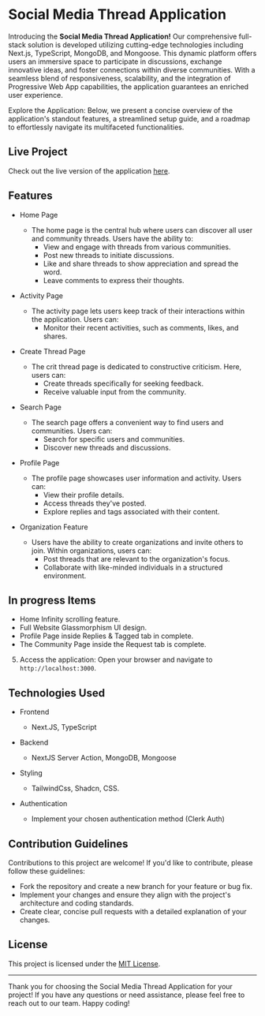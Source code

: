 # Social Media Thread Application

Introducing the **Social Media Thread Application!** Our comprehensive full-stack solution is developed utilizing cutting-edge technologies including Next.js, TypeScript, MongoDB, and Mongoose. This dynamic platform offers users an immersive space to participate in discussions, exchange innovative ideas, and foster connections within diverse communities. With a seamless blend of responsiveness, scalability, and the integration of Progressive Web App capabilities, the application guarantees an enriched user experience.

Explore the Application:
Below, we present a concise overview of the application's standout features, a streamlined setup guide, and a roadmap to effortlessly navigate its multifaceted functionalities.

## Live Project

Check out the live version of the application [here](https://threads-eta.vercel.app/).

## Features

- Home Page

  - The home page is the central hub where users can discover all user and community threads. Users have the ability to:
    - View and engage with threads from various communities.
    - Post new threads to initiate discussions.
    - Like and share threads to show appreciation and spread the word.
    - Leave comments to express their thoughts.

- Activity Page

  - The activity page lets users keep track of their interactions within the application. Users can:
    - Monitor their recent activities, such as comments, likes, and shares.

- Create Thread Page

  - The crit thread page is dedicated to constructive criticism. Here, users can:
    - Create threads specifically for seeking feedback.
    - Receive valuable input from the community.

- Search Page

  - The search page offers a convenient way to find users and communities. Users can:
    - Search for specific users and communities.
    - Discover new threads and discussions.

- Profile Page

  - The profile page showcases user information and activity. Users can:
    - View their profile details.
    - Access threads they've posted.
    - Explore replies and tags associated with their content.

- Organization Feature
  - Users have the ability to create organizations and invite others to join. Within organizations, users can:
    - Post threads that are relevant to the organization's focus.
    - Collaborate with like-minded individuals in a structured environment.

## In progress Items

- Home Infinity scrolling feature.
- Full Website Glassmorphism UI design.
- Profile Page inside Replies & Tagged tab in complete.
- The Community Page inside the Request tab is complete.

5. Access the application:
   Open your browser and navigate to `http://localhost:3000`.

## Technologies Used

- Frontend

  - Next.JS, TypeScript

- Backend

  - NextJS Server Action, MongoDB, Mongoose

- Styling

  - TailwindCss, Shadcn, CSS.

- Authentication
  - Implement your chosen authentication method (Clerk Auth)

<!-- ## Demo of Screenshots

### Home Page

![image](https://github.com/Tanvir-Alam625/Threads/assets/72442289/0bc65017-6e12-4a2b-a80d-aea1111a4065)

### Search Page

![image](https://github.com/Tanvir-Alam625/Threads/assets/72442289/8de46384-37ee-406c-aebc-562be736f598)

### Activity Page

![image](https://github.com/Tanvir-Alam625/Threads/assets/72442289/1be86870-90b6-4185-b33e-a35750afd69a)

### Create Thread Page

![image](https://github.com/Tanvir-Alam625/Threads/assets/72442289/12458fb4-8969-4313-883e-2cc6aa2300d6)

### Communities Page

![image](https://github.com/Tanvir-Alam625/Threads/assets/72442289/e2938ee1-5dd3-4581-bff0-88d16e90d177)

### Profile Page

![image](https://github.com/Tanvir-Alam625/Threads/assets/72442289/bde48f6f-68f4-43f9-972b-8d9e100a79bf)

### Thread Details Page

![image](https://github.com/Tanvir-Alam625/Threads/assets/72442289/16aaea36-1629-4887-a180-d653aa1546f9) -->

## Contribution Guidelines

Contributions to this project are welcome! If you'd like to contribute, please follow these guidelines:

- Fork the repository and create a new branch for your feature or bug fix.
- Implement your changes and ensure they align with the project's architecture and coding standards.
- Create clear, concise pull requests with a detailed explanation of your changes.

## License

This project is licensed under the [MIT License](LICENSE).

---

Thank you for choosing the Social Media Thread Application for your project! If you have any questions or need assistance, please feel free to reach out to our team. Happy coding!
